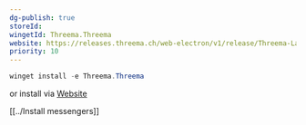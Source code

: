 ```yaml
---
dg-publish: true
storeId: 
wingetId: Threema.Threema
website: https://releases.threema.ch/web-electron/v1/release/Threema-Latest.exe
priority: 10
---
```


```powershell
winget install -e Threema.Threema
```

or install via [Website](https://releases.threema.ch/web-electron/v1/release/Threema-Latest.exe)


[[../Install messengers]]